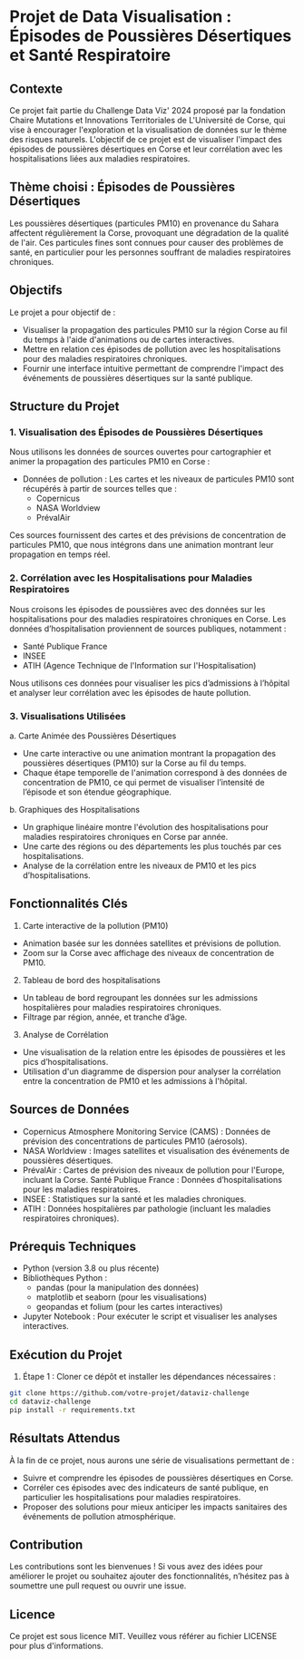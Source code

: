 # Projet de Data Visualisation : Épisodes de Poussières Désertiques et Santé Respiratoire

## Contexte
Ce projet fait partie du Challenge Data Viz' 2024 proposé par la fondation Chaire Mutations et Innovations Territoriales de L'Université de Corse, qui vise à encourager l'exploration et la visualisation de données sur le thème des risques naturels. L'objectif de ce projet est de visualiser l'impact des épisodes de poussières désertiques en Corse et leur corrélation avec les hospitalisations liées aux maladies respiratoires.

## Thème choisi : Épisodes de Poussières Désertiques
Les poussières désertiques (particules PM10) en provenance du Sahara affectent régulièrement la Corse, provoquant une dégradation de la qualité de l'air. Ces particules fines sont connues pour causer des problèmes de santé, en particulier pour les personnes souffrant de maladies respiratoires chroniques.

## Objectifs
Le projet a pour objectif de :

- Visualiser la propagation des particules PM10 sur la région Corse au fil du temps à l'aide d'animations ou de cartes interactives.
- Mettre en relation ces épisodes de pollution avec les hospitalisations pour des maladies respiratoires chroniques.
- Fournir une interface intuitive permettant de comprendre l'impact des événements de poussières désertiques sur la santé publique.

## Structure du Projet
### 1. Visualisation des Épisodes de Poussières Désertiques
Nous utilisons les données de sources ouvertes pour cartographier et animer la propagation des particules PM10 en Corse :

- Données de pollution : Les cartes et les niveaux de particules PM10 sont récupérés à partir de sources telles que :
  - Copernicus
  - NASA Worldview
  - PrévalAir

Ces sources fournissent des cartes et des prévisions de concentration de particules PM10, que nous intégrons dans une animation montrant leur propagation en temps réel.

### 2. Corrélation avec les Hospitalisations pour Maladies Respiratoires
Nous croisons les épisodes de poussières avec des données sur les hospitalisations pour des maladies respiratoires chroniques en Corse. Les données d’hospitalisation proviennent de sources publiques, notamment :

- Santé Publique France
- INSEE
- ATIH (Agence Technique de l'Information sur l'Hospitalisation)

Nous utilisons ces données pour visualiser les pics d’admissions à l’hôpital et analyser leur corrélation avec les épisodes de haute pollution.

### 3. Visualisations Utilisées
a. Carte Animée des Poussières Désertiques
- Une carte interactive ou une animation montrant la propagation des poussières désertiques (PM10) sur la Corse au fil du temps.
- Chaque étape temporelle de l'animation correspond à des données de concentration de PM10, ce qui permet de visualiser l’intensité de l’épisode et son étendue géographique.
  
b. Graphiques des Hospitalisations
- Un graphique linéaire montre l'évolution des hospitalisations pour maladies respiratoires chroniques en Corse par année.
- Une carte des régions ou des départements les plus touchés par ces hospitalisations.
- Analyse de la corrélation entre les niveaux de PM10 et les pics d’hospitalisations.

## Fonctionnalités Clés
1. Carte interactive de la pollution (PM10)

- Animation basée sur les données satellites et prévisions de pollution.
- Zoom sur la Corse avec affichage des niveaux de concentration de PM10.

2. Tableau de bord des hospitalisations

- Un tableau de bord regroupant les données sur les admissions hospitalières pour maladies respiratoires chroniques.
- Filtrage par région, année, et tranche d’âge.

3. Analyse de Corrélation

- Une visualisation de la relation entre les épisodes de poussières et les pics d’hospitalisations.
- Utilisation d'un diagramme de dispersion pour analyser la corrélation entre la concentration de PM10 et les admissions à l'hôpital.

## Sources de Données
- Copernicus Atmosphere Monitoring Service (CAMS) : Données de prévision des concentrations de particules PM10 (aérosols).
- NASA Worldview : Images satellites et visualisation des événements de poussières désertiques.
- PrévalAir : Cartes de prévision des niveaux de pollution pour l'Europe, incluant la Corse.
Santé Publique France : Données d’hospitalisations pour les maladies respiratoires.
- INSEE : Statistiques sur la santé et les maladies chroniques.
- ATIH : Données hospitalières par pathologie (incluant les maladies respiratoires chroniques).

## Prérequis Techniques
- Python (version 3.8 ou plus récente)
- Bibliothèques Python :
  - pandas (pour la manipulation des données)
  - matplotlib et seaborn (pour les visualisations)
  - geopandas et folium (pour les cartes interactives)
- Jupyter Notebook : Pour exécuter le script et visualiser les analyses interactives.

## Exécution du Projet
1. Étape 1 : Cloner ce dépôt et installer les dépendances nécessaires :

```bash
git clone https://github.com/votre-projet/dataviz-challenge
cd dataviz-challenge
pip install -r requirements.txt
```

## Résultats Attendus
À la fin de ce projet, nous aurons une série de visualisations permettant de :
- Suivre et comprendre les épisodes de poussières désertiques en Corse.
- Corréler ces épisodes avec des indicateurs de santé publique, en particulier les hospitalisations pour maladies respiratoires.
- Proposer des solutions pour mieux anticiper les impacts sanitaires des événements de pollution atmosphérique.

## Contribution
Les contributions sont les bienvenues ! Si vous avez des idées pour améliorer le projet ou souhaitez ajouter des fonctionnalités, n’hésitez pas à soumettre une pull request ou ouvrir une issue.

## Licence
Ce projet est sous licence MIT. Veuillez vous référer au fichier LICENSE pour plus d'informations.

